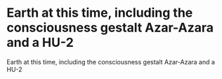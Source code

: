 # Earth at this time, including the consciousness gestalt Azar-Azara and a HU-2

Earth at this time, including the consciousness gestalt Azar-Azara and a HU-2